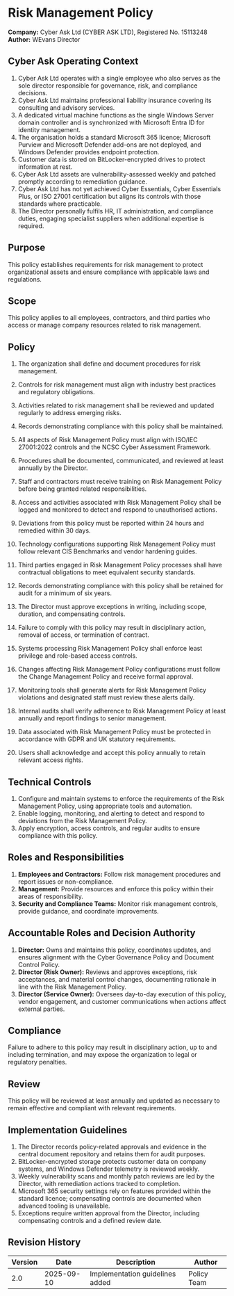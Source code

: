# Risk Management Policy

**Company:** Cyber Ask Ltd (CYBER ASK LTD), Registered No. 15113248  
**Author:** WEvans Director

## Cyber Ask Operating Context

1. Cyber Ask Ltd operates with a single employee who also serves as the sole director responsible for governance, risk, and compliance decisions.
2. Cyber Ask Ltd maintains professional liability insurance covering its consulting and advisory services.
3. A dedicated virtual machine functions as the single Windows Server domain controller and is synchronized with Microsoft Entra ID for identity management.
4. The organisation holds a standard Microsoft 365 licence; Microsoft Purview and Microsoft Defender add-ons are not deployed, and Windows Defender provides endpoint protection.
5. Customer data is stored on BitLocker-encrypted drives to protect information at rest.
6. Cyber Ask Ltd assets are vulnerability-assessed weekly and patched promptly according to remediation guidance.
7. Cyber Ask Ltd has not yet achieved Cyber Essentials, Cyber Essentials Plus, or ISO 27001 certification but aligns its controls with those standards where practicable.
8. The Director personally fulfils HR, IT administration, and compliance duties, engaging specialist suppliers when additional expertise is required.



## Purpose

This policy establishes requirements for risk management to protect organizational assets and ensure compliance with applicable laws and regulations.

## Scope

This policy applies to all employees, contractors, and third parties who access or manage company resources related to risk management.

## Policy
1. The organization shall define and document procedures for risk management.
2. Controls for risk management must align with industry best practices and regulatory obligations.
3. Activities related to risk management shall be reviewed and updated regularly to address emerging risks.
4. Records demonstrating compliance with this policy shall be maintained.

1. All aspects of Risk Management Policy must align with ISO/IEC 27001:2022 controls and the NCSC Cyber Assessment Framework.
2. Procedures shall be documented, communicated, and reviewed at least annually by the Director.
3. Staff and contractors must receive training on Risk Management Policy before being granted related responsibilities.
4. Access and activities associated with Risk Management Policy shall be logged and monitored to detect and respond to unauthorised actions.
5. Deviations from this policy must be reported within 24 hours and remedied within 30 days.
6. Technology configurations supporting Risk Management Policy must follow relevant CIS Benchmarks and vendor hardening guides.
7. Third parties engaged in Risk Management Policy processes shall have contractual obligations to meet equivalent security standards.
8. Records demonstrating compliance with this policy shall be retained for audit for a minimum of six years.
9. The Director must approve exceptions in writing, including scope, duration, and compensating controls.
10. Failure to comply with this policy may result in disciplinary action, removal of access, or termination of contract.

1. Systems processing Risk Management Policy shall enforce least privilege and role-based access controls.
2. Changes affecting Risk Management Policy configurations must follow the Change Management Policy and receive formal approval.
3. Monitoring tools shall generate alerts for Risk Management Policy violations and designated staff must review these alerts daily.
4. Internal audits shall verify adherence to Risk Management Policy at least annually and report findings to senior management.
5. Data associated with Risk Management Policy must be protected in accordance with GDPR and UK statutory requirements.
6. Users shall acknowledge and accept this policy annually to retain relevant access rights.

## Technical Controls

1. Configure and maintain systems to enforce the requirements of the Risk Management Policy, using appropriate tools and automation.
2. Enable logging, monitoring, and alerting to detect and respond to deviations from the Risk Management Policy.
3. Apply encryption, access controls, and regular audits to ensure compliance with this policy.

## Roles and Responsibilities

1. **Employees and Contractors:** Follow risk management procedures and report issues or non-compliance.
2. **Management:** Provide resources and enforce this policy within their areas of responsibility.
3. **Security and Compliance Teams:** Monitor risk management controls, provide guidance, and coordinate improvements.

## Accountable Roles and Decision Authority

1. **Director:** Owns and maintains this policy, coordinates updates, and ensures alignment with the Cyber Governance Policy and Document Control Policy.
2. **Director (Risk Owner):** Reviews and approves exceptions, risk acceptances, and material control changes, documenting rationale in line with the Risk Management Policy.
3. **Director (Service Owner):** Oversees day-to-day execution of this policy, vendor engagement, and customer communications when actions affect external parties.


## Compliance

Failure to adhere to this policy may result in disciplinary action, up to and including termination, and may expose the organization to legal or regulatory penalties.

## Review

This policy will be reviewed at least annually and updated as necessary to remain effective and compliant with relevant requirements.

## Implementation Guidelines
1. The Director records policy-related approvals and evidence in the central document repository and retains them for audit purposes.
2. BitLocker-encrypted storage protects customer data on company systems, and Windows Defender telemetry is reviewed weekly.
3. Weekly vulnerability scans and monthly patch reviews are led by the Director, with remediation actions tracked to completion.
4. Microsoft 365 security settings rely on features provided within the standard licence; compensating controls are documented when advanced tooling is unavailable.
5. Exceptions require written approval from the Director, including compensating controls and a defined review date.


## Revision History

| Version | Date | Description | Author |
| ------- | ---------- | ----------------------- | ------ |
| 2.0     | 2025-09-10 | Implementation guidelines added | Policy Team |
